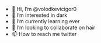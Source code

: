 - 👋 Hi, I’m @volodkevicigor0
- 👀 I’m interested in dark
- 🌱 I’m currently learning ever
- 💞️ I’m looking to collaborate on hair
- 📫 How to reach me twitter

<!---
volodkevicigor0/volodkevicigor0 is a ✨ special ✨ repository because its `README.md` (this file) appears on your GitHub profile.
You can click the Preview link to take a look at your changes.
--->
